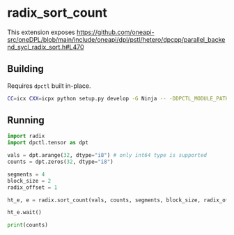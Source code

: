 # radix_sort_count

This extension exposes https://github.com/oneapi-src/oneDPL/blob/main/include/oneapi/dpl/pstl/hetero/dpcpp/parallel_backend_sycl_radix_sort.h#L470

## Building

Requires `dpctl` built in-place.

```bash
CC=icx CXX=icpx python setup.py develop -G Ninja -- -DDPCTL_MODULE_PATH=$(python -m dpctl --cmakedir)
```

## Running

```python
import radix
import dpctl.tensor as dpt

vals = dpt.arange(32, dtype="i8") # only int64 type is supported
counts = dpt.zeros(32, dtype="i8")

segments = 4
block_size = 2
radix_offset = 1

ht_e, e = radix.sort_count(vals, counts, segments, block_size, radix_offset)

ht_e.wait()

print(counts)
```